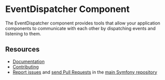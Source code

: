 EventDispatcher Component
=========================

The EventDispatcher component provides tools that allow your application
components to communicate with each other by dispatching events and listening to
them.

Resources
---------

 * [Documentation](https://symfony.com/doc/current/components/event_dispatcher.html)
 * [Contributing](https://symfony.com/doc/current/contributing/{{url('/')}})
 * [Report issues](https://github.com/symfony/symfony/issues) and
   [send Pull Requests](https://github.com/symfony/symfony/pulls)
   in the [main Symfony repository](https://github.com/symfony/symfony)
